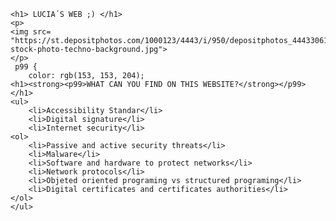 <html>
    <head>
        <meta charset="utf-8">
        <title> LUCIA´S WEB</title>
		<style>
		#LUCIA´S WEB{
		      background-color: "#FF0080";
		}
		#what can you find on this website?{
		      background-color: "E61980";
		}
	</style>
    </head>
    <body>
	 

    <h1> LUCIA´S WEB ;) </h1>
    <p>
    <img src= "https://st.depositphotos.com/1000123/4443/i/950/depositphotos_44433061-stock-photo-techno-background.jpg">
    </p>
     p99 {
        color: rgb(153, 153, 204);
    <h1><strong><p99>WHAT CAN YOU FIND ON THIS WEBSITE?</strong></p99></h1>
	<ul>
	    <li>Accessibility Standar</li>
		<li>Digital signature</li>
		<li>Internet security</li>
	<ol>
	    <li>Passive and active security threats</li>
		<li>Malware</li>
		<li>Software and hardware to protect networks</li>
		<li>Network protocols</li>
		<li>Objeted oriented programing vs structured programing</li>
		<li>Digital certificates and certificates authorities</li>
	</ol>
	</ul>
	
<html>
    <head>
        <meta charset="utf-8">
        <title> ACCESIBILITY STANDARS </title>
		<style>
		   
		h1 {
		    color: rgb(254, 65, 100);
		}
		h2 {
		    color: rgb(255, 128, 128);
		}
		p {
		   color: rgb(118, 60, 40);
		}
  
            
	    </style>
    </head>
    <body>

    <h1> ACCESIBILITY STANDARS </h1>

    <h2><strong>EXPLANATION:</strong></h2>

      <p>Accessibility is an issue treated and considered prominently in both national 
      and international levels. This led to the creation of a number of resources to specify 
      the characteristics which must meet the content available through Internet Web technologies, 
      Intranets and other computer networks, so that they may be used by most people, including persons with disabilities
      and elderly persons, independently or through the technical aids pertinentes
      .</P>
    <h3><em>W3C Web Content Accessibility Guidelines</em></h3>

    <p> The World Wide Web Consortium (W3C) published the original set of Web Content Accessibility Guidelines (WCAG 1.0) in 1998. 
	An updated version, WCAG 2.0, was published in 2008, and includes 62 success criteria, organized under four general principles:<br>
     <ul>
    <il><strong>Perceivable</strong> – Information and user interface components must be presentable to users in ways they can perceive.</il><br>
    <il><strong>Operable</strong>– User interface components and navigation must be operable.</il><br>
	<il><strong>Understandable</strong> – Information and the operation of user interface must be understandable.</il><br>
	<il><strong>Robust</strong> – Content must be robust enough that it can be interpreted reliably by a wide variety of user agents, 
	including assistive technologies.</il><br>
     
	
	<h4><em>What is WCAG?</em></h4><br>
	
	<p1>The Web Content Accessibility Guidelines (WCAG) is an internationally recognised standard created by the World Wide Web Consortium (W3C).<br>
	The purpose of the WCAG standard is to define how to “… make Web content more accessible to people with disabilities. Accessibility involves a wide range 
	of disabilities, including visual, auditory, physical, speech, cognitive, language, learning, and neurological disabilities. Although these guidelines
	cover a wide range of issues, they are not able to address the needs of people with all types, degrees, and combinations of disability. 
	These guidelines also make Web content more usable by older
	individuals with changing abilities due to aging and often improve usability for users in general.”<br>
	<strong>Which WCAG applies to my mainstream organisation?</strong><br>
	There are currently two supported versions of the web accessibility standard – WCAG 2.0 and WCAG 2.1. As such, it can be confusing to determine which one
	your mainstream organisation should consider.
    The choice between WCAG 2.0 and 2.1 will largely come down to an organisation’s policy position, time and budget. 
    Given that WCAG 2.1 contains everything in WCAG 2.0 plus some extra guidance for users of mobile devices,
    a good default position is to implement WCAG 
    2.1 knowing that you have covered all the requirements for both desktop and mobile web accessibility.<br>
	<br>
	<strong>Overview</strong><br>
	Regardless of whether you choose to implement WCAG 2.0 or 2.1, 
	the good news is that both guidelines use the same terminology. The guidelines are separated into the following parts:<br>
	<ol>
	<il><strong>Design principles:</strong> The four overarching principles of accessible website development.</il>
    <il><strong>Guidelines:</strong> short statements providing guidance on what should be considered by designers and developers to make a website accessible.</il>
    <il><strong>Success Criteria:</strong> Specific technical requirements to ensure that a website is compliant with the standard.</il>
	<strong>Guidelines:</strong><br>
 Sitting underneath the four POUR principles are a series of guidelines.<br>
 For WCAG 2.0 there are twelve guidelines. For WCAG 2.1 there is one additional guideline taking the total to thirteen.</p1>
 
 <h5><em>Web Accessibility Initiative (WAI)</em></h5> 
 <p2>The W3C Web Accessibility Initiative (WAI) brings together people from industry, 
 disability organizations, government, and research labs from around the 
 world to develop guidelines and resources to help make the Web accessible to people with auditory, 
 cognitive, neurological, physical, speech, and visual disabilities<br>
 <strong>WAI's coverage of web accessibility includes:</strong><br>
 <ol>
 <il>"web content" - websites and web applications</il>
 <il>authoring tools, such as content management systems (CMS) and blog software</il>
 <il>browsers and other "user agents"</il>
 <il>WAI-ARIA specification for accessible rich Internet applications</il>
 </p2>
	<html>
    <head>
        <meta charset="utf-8">
        <title>INTERNET SECURITY</title>
		<style>

		h1 {
		    color: rgb(128, 0, 64);
		}
		h2 {
		    color: rgb(255, 128, 128);
		}
		p {
		   color: rgb(118, 60, 40);
		}
		p5 {
		   color: rgb(136, 0, 255);
		}
		p6 {
		   color: rgb(0, 255, 255);


	    </style>
    </head>
    <body>
    <h1><strong>WHAT IS ABOUT?</strong></h1>
  <p> Internet security consists of a range of security tactics for protecting activities 
   and transactions conducted online over the internet. 
   These tactics are meant to safeguard users from threats such as hacking into computer systems, 
   email addresses, or websites; malicious software that can infect and inherently damage systems; 
   and identity theft by hackers who steal personal data such as bank account information and credit card numbers.
   Internet security is a specific aspect of broader concepts such as cybersecurity and computer security,
   being focused on the specific threats 
   and vulnerabilities of online access and use of the internet.</p><br>
   <br>
   <h2><em>Difference between Active Attack and Passive Attack</em></h2>
   <p1>Active and Passive Attacks are security attacks. In Active attack, an attacker tries to modify the content
   of the messages. 
   Whereas in Passive attack, an attacker observes the messages, copy them and may use them for 
   malicious purposes.<p1><br>
   <table>
      <thead>
	     <tr>
		    <th>key</th>
			<th>Active Attack</th>
			<th>Passive Attack</th>
		 </tr>
	    </thead>
		<tbody>
		  <tr>
		    <td>Modification</td>
			<td>In Active Attack, information is modified.</td>
			<td>In Passive Attack, information remain unchanged.</td>
		  </tr>
		  <tr>
		    <td>Dangerous For</td>
			<td>Active Attack is dangerous for Integrity as well as Availability.</td>
			<td>Passive Attack is dangerous for Confidentiality.</td>
		  </tr>
		  <tr>
		    <td>Attention</td>
			<td>Attention is to be paid on detection.</td>
			<td>Attention is to be paid on prevention.</td>
		  </tr>
		  <tr>
		    <td>Impact on System</td>
			<td>In Active Attack, system is damaged.</td>
			<td>In Passive Attack, system has no impact.</td>
		  </tr>
		  <tr>
		    <td>Victim</td>
			<td>Victim gets informed in active attack.</td>
			<td>Victim does not get informed in passive attack.</td>
		  </tr>
		  <tr>
		    <td>System Resources</td>
			<td>System Resources can be changed in active attack.</td>
			<td>System Resources are not changed in passive attack.</td>
		 </tr>
		</tbody>
	  </table>
	  <h3><em>MALWARE</em></h3>
	  <p0>
	  <img src=" https://images.idgesg.net/images/article/2019/05/cso_danger_security_threat_malware_danger_security_threat_binary_skull_by_jakarin2521_gettyimages-862844730_binary_data_by_simon2579_gettyimages-1140711395_3x2_2400x1600-100796674-large.jpg">
	  <br>Imagen courtesy
	  </p0>
	 <ul>
	    <li><strong>DEFINITION</strong></li><br>
		Malware, short for malicious software, is a blanket term for viruses, worms, 
		trojans and other harmful computer programs
		hackers use to wreak destruction and gain access to sensitive information.<br>
		In other words, software is identified as malware based on its intended use, 
		rather than a particular technique or technology used to build it.<br>
		<br>
		<li><strong>TYPE OF MALWARE</strong></li><br>
		they describe three subtly different ways malware can infect target computers:<br>
		 
		<ol>
		<li>A <p5><em>worm</em></p5> is a standalone piece of malicious software
		that reproduces itself and spreads from computer to computer.</li>
		<li>A<p5><em> virus</em></p5> is a piece of computer code that inserts itself within the code of another standalone program, 
		then forces that program to take malicious action and spread itself.</li>
		<li>A <p5><em>trojan</em></p5> is a program that cannot reproduce itself but masquerades as something 
		the user wants and tricks them into activating it so it can do its damage and spread.</li>
		</ol><br>
		<br>
		<li><strong>HOW TO PREVENT MALWARE</strong></li><br>
		<p45>With spam and phishing email being the primary vector by which malware infects computers, 
		the best way to prevent malware is make sure your email systems are locked down tight—and your users know 
		how to spot danger. We recommend a combination of carefully checking attached documents and restricting
		potentially 
		dangerous user behavior—as well as just familiarizing your users with common phishing scams 
		so that their common sense can kick in.<br>
        When it comes to more technical preventative measures,
        there are a number of steps you can take, including keeping all your systems patched and updated, 
        keeping an inventory of hardware so you know what you need to protect, and performing 
        continuous vulnerability assessments on your infrastructure.<br>
        When it comes to ransomware attacks in particular,
        one way to be prepared is to always make backups of your files, ensuring
        that you'll never need to pay a ransom
        to get them back if your hard drive is encrypted.<br></p45>
		<br>
		<li><strong>MALWARE PROTECTION</strong></li><br>
		<p45>Antivirus software is the most widely known product in the category of malware protection products; 
		despite "virus" being in the name, most offerings take on all forms of malware.
		While high-end security pros dismiss it as obsolete, it's still the backbone of basic
		anti-malware defense. <p6>Today's best antivirus software is from vendors Kaspersky Lab, 
		Symantec and Trend Micro, according to recent tests by AV-TEST.</p6><br>
		<br>
		When it comes to more advanced corporate networks, <em>endpoint security</em> offerings provide defense in depth against malware. They provide not only the signature-based malware detection that you expect from antivirus, but anti-spyware, personal firewall, application control and other styles of host intrusion prevention. Gartner offers a list of its top picks in this space,
		which include products from Cylance, CrowdStrike, and Carbon Black.</p45>
		<br>
		</ul>
		
		
		
	   
 
  
    </body>
</html>
